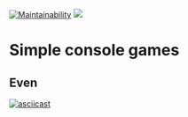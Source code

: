 [![Maintainability](https://api.codeclimate.com/v1/badges/a99a88d28ad37a79dbf6/maintainability)](https://codeclimate.com/github/codeclimate/codeclimate/maintainability)
![](https://github.com/velther/frontend-project-lvl1/workflows/Codestyle/badge.svg)

# Simple console games
## Even
[![asciicast](https://asciinema.org/a/vlr8m31L55m7Nvn3NjMMNUAaB.svg)](https://asciinema.org/a/vlr8m31L55m7Nvn3NjMMNUAaB)